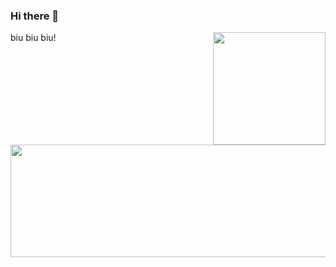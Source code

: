 ### Hi there 👋

<a href="https://github.com/sudong0701/sudong0701">
  <img align="right" height="180" src="https://github-readme-stats.vercel.app/api/top-langs/?username=sudong0701&layout=compact" />
</a>

<a href="https://github.com/sudong0701/sudong0701" style="margin-top: 15px">
  <img align="right" width="510" height="180" src="https://github-readme-stats.vercel.app/api?username=sudong0701&show_icons=true&text_color=24292e&bg_color=ffffff&hide_title=true" />
</a>



biu biu biu!
